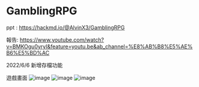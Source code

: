 # GamblingRPG
ppt : https://hackmd.io/@AlvinX3/GamblingRPG

報告: https://www.youtube.com/watch?v=BMKOgu0yryI&feature=youtu.be&ab_channel=%E8%AB%B8%E5%AE%B6%E5%BD%AC

2022/6/6 新增存檔功能

遊戲畫面
![image](https://user-images.githubusercontent.com/80501484/172099065-28da456b-39d7-4b44-ac6a-b6c5a586ab39.png)
![image](https://user-images.githubusercontent.com/80501484/172099096-a4f07592-d98f-4a8e-8c64-931cd6a7a469.png)
![image](https://user-images.githubusercontent.com/80501484/172099121-92df9ee7-88b3-4f71-959a-1633cb8ea720.png)
